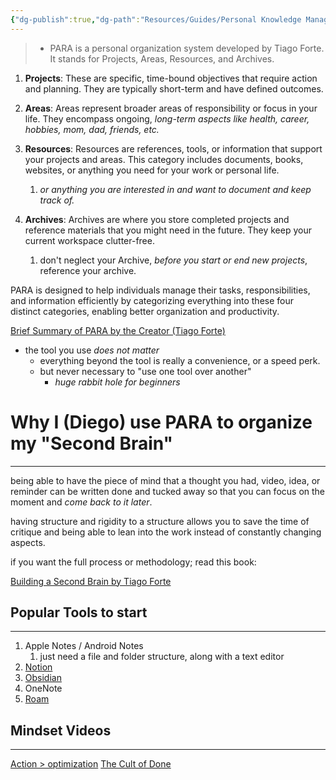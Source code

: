```yaml
---
{"dg-publish":true,"dg-path":"Resources/Guides/Personal Knowledge Management 101.md","permalink":"/resources/guides/personal-knowledge-management-101/"}
---
```




> - PARA is a personal organization system developed by Tiago Forte. It stands for Projects, Areas, Resources, and Archives. 


1. **Projects**: These are specific, time-bound objectives that require action and planning. They are typically short-term and have defined outcomes.

2. **Areas**: Areas represent broader areas of responsibility or focus in your life. They encompass ongoing, *long-term aspects like health, career, hobbies, mom, dad, friends, etc.* 

3. **Resources**: Resources are references, tools, or information that support your projects and areas. This category includes documents, books, websites, or anything you need for your work or personal life.
	1. *or anything you are interested in and want to document and keep track of.*

5. **Archives**: Archives are where you store completed projects and reference materials that you might need in the future. They keep your current workspace clutter-free.
	1. don't neglect your Archive, *before you start or end new projects*, reference your archive.

PARA is designed to help individuals manage their tasks, responsibilities, and information efficiently by categorizing everything into these four distinct categories, enabling better organization and productivity.

[Brief Summary of PARA by the Creator (Tiago Forte)](https://fortelabs.com/blog/para/)

- the tool you use *does not matter*
	- everything beyond the tool is really a convenience, or a speed perk.
	- but never necessary to "use one tool over another"
		- *huge rabbit hole for beginners*


# Why I (Diego) use PARA to organize my "Second Brain"
---
being able to have the piece of mind that a thought you had, video, idea, or reminder can be written done and tucked away so that you can focus on the moment and *come back to it later*. 

having structure and rigidity to a structure allows you to save the time of critique and being able to lean into the work instead of constantly changing aspects. 

if you want the full process or methodology; read this book:

[Building a Second Brain by Tiago Forte](https://www.amazon.com/Building-Second-Brain-Organize-Potential/dp/1982167386)


## Popular Tools to start
---
1. Apple Notes / Android Notes
	1. just need a file and folder structure, along with a text editor
2. [Notion]()
3. [Obsidian](https://obsidian.md/)
4. OneNote
5. [Roam](https://roamresearch.com/)


## Mindset Videos
---
[Action > optimization](https://www.youtube.com/embed/baKCC2uTbRc)
[The Cult of Done](https://www.youtube.com/watch?v=bJQj1uKtnus&t=1s)



